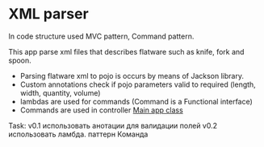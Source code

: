 # XML parser


In code structure used MVC pattern, Command pattern.

This app parse xml files that describes flatware such as knife, fork and spoon.

* Parsing flatware xml to pojo is occurs by means of Jackson library.
* Custom annotations check if pojo parameters valid to required (length, width, quantity, volume)
* lambdas are used for commands (Command is a Functional interface)
* Commands are used in controller
[Main app class](./flatware/src/main/java/ua/flatware/FlatwareXML.java)

Task:
v0.1 использовать анотации для валидации полей
v0.2 использовать ламбда. паттерн Команда

